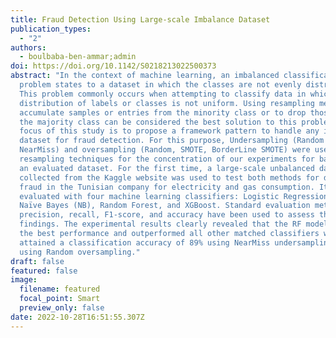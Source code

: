 ```yaml
---
title: Fraud Detection Using Large-scale Imbalance Dataset
publication_types:
  - "2"
authors:
  - boulbaba-ben-ammar;admin
doi: https://doi.org/10.1142/S0218213022500373
abstract: "In the context of machine learning, an imbalanced classification
  problem states to a dataset in which the classes are not evenly distributed.
  This problem commonly occurs when attempting to classify data in which the
  distribution of labels or classes is not uniform. Using resampling methods to
  accumulate samples or entries from the minority class or to drop those from
  the majority class can be considered the best solution to this problem. The
  focus of this study is to propose a framework pattern to handle any imbalance
  dataset for fraud detection. For this purpose, Undersampling (Random and
  NearMiss) and oversampling (Random, SMOTE, BorderLine SMOTE) were used as
  resampling techniques for the concentration of our experiments for balancing
  an evaluated dataset. For the first time, a large-scale unbalanced dataset
  collected from the Kaggle website was used to test both methods for detecting
  fraud in the Tunisian company for electricity and gas consumption. It was also
  evaluated with four machine learning classifiers: Logistic Regression (LR),
  Naïve Bayes (NB), Random Forest, and XGBoost. Standard evaluation metrics like
  precision, recall, F1-score, and accuracy have been used to assess the
  findings. The experimental results clearly revealed that the RF model provided
  the best performance and outperformed all other matched classifiers with
  attained a classification accuracy of 89% using NearMiss undersampling and 99%
  using Random oversampling."
draft: false
featured: false
image:
  filename: featured
  focal_point: Smart
  preview_only: false
date: 2022-10-28T16:51:55.307Z
---
```

